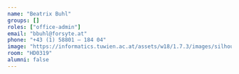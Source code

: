 ```yaml
---
name: "Beatrix Buhl"
groups: []
roles: ["office-admin"]
email: "bbuhl@forsyte.at"
phone: "+43 (1) 58801 – 184 04"
image: "https://informatics.tuwien.ac.at/assets/w18/1.7.3/images/silhouette.svg"
room: "HD0319"
alumni: false
---
```


<!--
Your custom content goes here.
-->